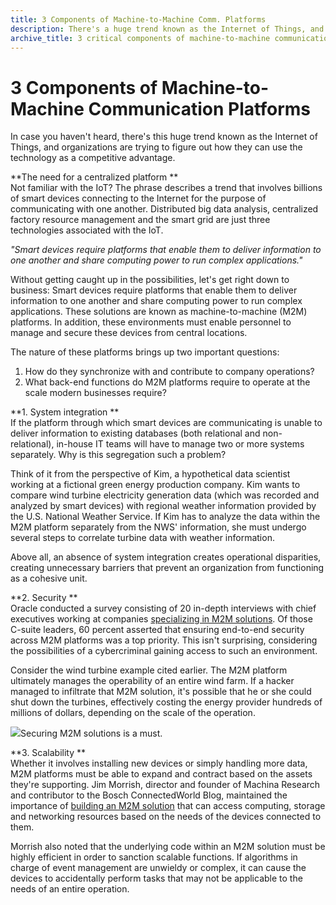 ```yaml
---
title: 3 Components of Machine-to-Machine Comm. Platforms
description: There's a huge trend known as the Internet of Things, and organizations are figuring out how they can use the technology as a competitive advantage.
archive_title: 3 critical components of machine-to-machine communication platforms
---
```


# 3 Components of Machine-to-Machine Communication Platforms

In case you haven't heard, there's this huge trend known as the Internet of Things, and organizations are trying to figure out how they can use the technology as a competitive advantage.

**The need for a centralized platform **  
Not familiar with the IoT? The phrase describes a trend that involves billions of smart devices connecting to the Internet for the purpose of communicating with one another. Distributed big data analysis, centralized factory resource management and the smart grid are just three technologies associated with the IoT.

_"Smart devices require platforms that enable them to deliver information to one another and share computing power to run complex applications."_

Without getting caught up in the possibilities, let's get right down to business: Smart devices require platforms that enable them to deliver information to one another and share computing power to run complex applications. These solutions are known as machine-to-machine (M2M) platforms. In addition, these environments must enable personnel to manage and secure these devices from central locations.

The nature of these platforms brings up two important questions:

  1. How do they synchronize with and contribute to company operations? 
  2. What back-end functions do M2M platforms require to operate at the scale modern businesses require?

**1\. System integration **  
If the platform through which smart devices are communicating is unable to deliver information to existing databases (both relational and non-relational), in-house IT teams will have to manage two or more systems separately. Why is this segregation such a problem?

Think of it from the perspective of Kim, a hypothetical data scientist working at a fictional green energy production company. Kim wants to compare wind turbine electricity generation data (which was recorded and analyzed by smart devices) with regional weather information provided by the U.S. National Weather Service. If Kim has to analyze the data within the M2M platform separately from the NWS' information, she must undergo several steps to correlate turbine data with weather information.

Above all, an absence of system integration creates operational disparities, creating unnecessary barriers that prevent an organization from functioning as a cohesive unit. 

**2\. Security **  
Oracle conducted a survey consisting of 20 in-depth interviews with chief executives working at companies [specializing in M2M solutions](http://www.oracle.com/partners/en/brl-oracle-designing-m2m-platform-1870735.pdf). Of those C-suite leaders, 60 percent asserted that ensuring end-to-end security across M2M platforms was a top priority. This isn't surprising, considering the possibilities of a cybercriminal gaining access to such an environment.

Consider the wind turbine example cited earlier. The M2M platform ultimately manages the operability of an entire wind farm. If a hacker managed to infiltrate that M2M solution, it's possible that he or she could shut down the turbines, effectively costing the energy provider hundreds of millions of dollars, depending on the scale of the operation.

![](http://pictures.brafton.com/x_0_0_0_14099001_800.jpg)Securing M2M solutions is a must.

**3\. Scalability **  
Whether it involves installing new devices or simply handling more data, M2M platforms must be able to expand and contract based on the assets they're supporting. Jim Morrish, director and founder of Machina Research and contributor to the Bosch ConnectedWorld Blog, maintained the importance of [building an M2M solution](http://blog.bosch-si.com/categories/technology/2013/11/ideal-functionality-of-m2m-iot-application-platforms/) that can access computing, storage and networking resources based on the needs of the devices connected to them.

Morrish also noted that the underlying code within an M2M solution must be highly efficient in order to sanction scalable functions. If algorithms in charge of event management are unwieldy or complex, it can cause the devices to accidentally perform tasks that may not be applicable to the needs of an entire operation.
